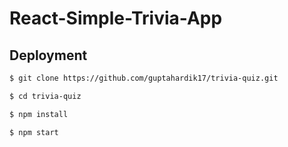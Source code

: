 # React-Simple-Trivia-App

## Deployment

```sh
$ git clone https://github.com/guptahardik17/trivia-quiz.git
```
```sh
$ cd trivia-quiz
```
```sh
$ npm install
```
```sh
$ npm start
```
